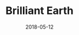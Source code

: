 ---
layout: site
title: "Brilliant Earth"
date: 2018-05-12
categories: [lifestyle]
version: 1.2.32
major: 1
minor: 2
patch: 32
slug: brilliant-earth
link: https://www.brilliantearth.com/
permalink: /sites/:slug
---